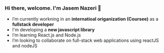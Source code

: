 ### Hi there, welcome. I'm Jasem Nazeri 👋




- I’m currently workning in an **internatioal origanization (Coursee)** as a **fullstack developer**
- I'm developing a **new javascript library**
- I’m learning React.js and Node.js
- I’m looking to collaborate on full-stack web applications using reactJS and nodeJS

